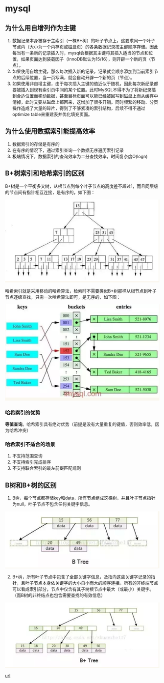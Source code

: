 # mysql

## 为什么用自增列作为主键
1. 数据记录本身被存于主索引（一棵B+树）的叶子节点上，这要求同一个叶子节点内（大小为一个内存页或磁盘页）的各条数据记录按主键顺序存储。因此每当有一条新的记录插入时，mysql会根据其主键将其插入适当的节点和位置，如果页面达到装载因子（InnoDB默认为15/16），则开辟一个新的页（节点）。
2. 如果使用自增主键，那么每次插入新的记录，记录就会顺序添加到当前索引节点的后续位置，当一页写满，就会自动开辟一个新的页（节点）。
3. 如果使用非自增主键，由于每次插入主键的值近似于随机，因此每次新纪录都要被插入到现有索引页中间的某个位置。此时MySQL不得不为了将新纪录插到合适位置而移动数据，甚至目标页面可以能已经被回写到磁盘上而从缓存中清掉，此时又要从磁盘上都回来，这增加了很多开销。同时频繁的移动、分页操作造成了大量的碎片，得到了不够紧凑的索引结构，后续不得不通过optimize table来重建表并优化填充页面。

## 为什么使用数据索引能提高效率
1. 数据索引的存储是有序的
2. 在有序的情况下，通过索引查询一个数据无序遍历索引记录
3. 极端情况下，数据索引的查询效率为二分查找效率，时间复杂度O(logn)

## B+树索引和哈希索引的区别
B+树是一个平衡多叉树，从根节点到每个叶子节点的高度差不超过1，而且同层级的节点间有指针相互连接，是有序的，如下图：

![B+树](_v_images/20201026003930233_6028.png)

哈希索引就是采用移动的哈希算法，检索时不需要类似B+树那样从根节点到叶子节点逐级查找，只需一次哈希算法即可，是无序的，如下图：

![哈希索引](_v_images/20201026004615703_22267.png)

### 哈希索引的优势
**等值查询**。哈希索引具有绝对优势（前提是没有大量重复的键值，否则效率低，因为哈希冲突）

### 哈希索引不适合的场景
1. 不支持范围查询
2. 不支持索引完成排序
3. 不支持联合索引的最左前缀匹配规则


## B树和B+树的区别
1. B树，每个节点都存储key和data，所有节点组成这棵树，并且叶子节点指针为null，叶子节点不包含任何关键字信息。

![B树](_v_images/20201026010804870_29960.png)

2. B+树，所有叶子节点中包含了全部关键字信息，及指向这些关键字记录的指针，且叶子节点本身依关键字的大小自小而大的顺序连接。所有的非终端节点可以看成索引部分，节点中仅含有其子树根节点中最大（或最小）关键字。（而B树的非终结点也包含需要查找的有效信息）

![B+树](_v_images/20201026011606107_24771.png)

[url](https://www.cnblogs.com/williamjie/p/11081592.html)
